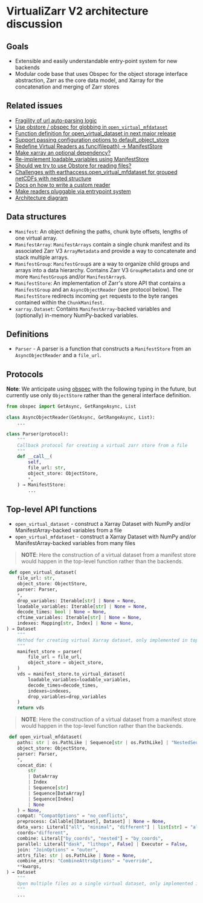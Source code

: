 # VirtualiZarr V2 architecture discussion

## Goals

- Extensible and easily understandable entry-point system for new backends
- Modular code base that uses Obspec for the object storage interface abstraction, Zarr as the core data model, and Xarray for the concatenation and merging of Zarr stores

## Related issues

- [Fragility of url auto-parsing logic](https://github.com/zarr-developers/VirtualiZarr/issues/561)
- [Use obstore / obspec for globbing in `open_virtual_mfdataset`](https://github.com/zarr-developers/VirtualiZarr/issues/569)
- [Function definition for open_virtual_dataset in next major release](https://github.com/zarr-developers/VirtualiZarr/issues/553)
- [Support passing configuration options to default_object_store](https://github.com/zarr-developers/VirtualiZarr/issues/559)
- [Redefine Virtual Readers as func(filepath) -> ManifestStore](https://github.com/zarr-developers/VirtualiZarr/issues/498)
- [Make xarray an optional dependency?](https://github.com/zarr-developers/VirtualiZarr/issues/521)
- [Re-implement loadable_variables using ManifestStore ](https://github.com/zarr-developers/VirtualiZarr/issues/473)
- [Should we try to use Obstore for reading files?](https://github.com/zarr-developers/VirtualiZarr/issues/476)
- [Challenges with earthaccess.open_virtual_mfdataset for grouped netCDFs with nested structure](https://github.com/zarr-developers/VirtualiZarr/issues/487)
- [Docs on how to write a custom reader](https://github.com/zarr-developers/VirtualiZarr/issues/452)
- [Make readers pluggable via entrypoint system](https://github.com/zarr-developers/VirtualiZarr/issues/245)
- [Architecture diagram](https://github.com/zarr-developers/VirtualiZarr/issues/225)

## Data structures

- `Manifest`: An object defining the paths, chunk byte offsets, lengths of one virtual array.
- `ManifestArray`: `ManifestArrays` contain a single chunk manifest and its associated Zarr V3 `ArrayMetadata` and provide a way to concatenate and stack multiple arrays.
- `ManifestGroup`: `ManifestGroup`s are a way to organize child groups and arrays into a data hierarchy. Contains Zarr V3 `GroupMetadata` and one or more `ManifestGroup`s and/or `ManifestArray`s.
- `ManifestStore`: An implementation of Zarr's store API that contains a `ManifestGroup` and an `AsyncObjectReader` (see protocol below). The `ManifestStore` redirects incoming `get` requests to the byte ranges contained within the `ChunkManifest`.
- `xarray.Dataset`: Contains `ManifestArray`-backed variables and (optionally) in-memory NumPy-backed variables.

## Definitions

- `Parser` - A parser is a function that constructs a `ManifestStore` from an `AsyncObjectReader` and a `file_url`.

## Protocols

**Note**: We anticipate using [obspec](https://developmentseed.org/obspec/latest/) with the following typing in the future, but currently use only `ObjectStore` rather than the general interface definition.

```python
from obspec import GetAsync, GetRangeAsync, List

class AsyncObjectReader(GetAsync, GetRangeAsync, List):
    ...

```

```python
class Parser(protocol):
    """
    Callback protocol for creating a virtual zarr store from a file
    """
    def __call__(
        self,
        file_url: str,
        object_store: ObjectStore,
        *,
    ) → ManifestStore:
        ...
```

## Top-level API functions

- `open_virtual_dataset` - construct a Xarray Dataset with NumPy and/or ManifestArray-backed variables from a file
- `open_virtual_mfdataset` - construct a Xarray Dataset with NumPy and/or ManifestArray-backed variables from many files

> **NOTE**: Here the construction of a virtual dataset from a manifest store would happen in the top-level function rather than the backends.

```python
 def open_virtual_dataset(
    file_url: str,
    object_store: ObjectStore,
    parser: Parser,
    *,
    drop_variables: Iterable[str] | None = None,
    loadable_variables: Iterable[str] | None = None,
    decode_times: bool | None = None,
    cftime_variables: Iterable[str] | None = None,
    indexes: Mapping[str, Index] | None = None,
) → Dataset
    """
    Method for creating virtual Xarray dataset, only implemented in top level API
    """
    manifest_store = parser(
        file_url = file_url,
        object_store = object_store,
    )
    vds = manifest_store.to_virtual_dataset(
        loadable_variables=loadable_variables,
        decode_times=decode_times,
        indexes=indexes,
        drop_variables=drop_variables
    )
    return vds
```

> **NOTE**: Here the construction of a virtual dataset from a manifest store would happen in the top-level function rather than the backends.

```python
 def open_virtual_mfdataset(
    paths: str | os.PathLike | Sequence[str | os.PathLike] | "NestedSequence[str | os.PathLike]",
    object_store: ObjectStore,
    parser: Parser,
    *,
    concat_dim: (
        str
        | DataArray
        | Index
        | Sequence[str]
        | Sequence[DataArray]
        | Sequence[Index]
        | None
    ) = None,
    compat: "CompatOptions" = "no_conflicts",
    preprocess: Callable[[Dataset], Dataset] | None = None,
    data_vars: Literal["all", "minimal", "different"] | list[str] = "all",
    coords="different",
    combine: Literal["by_coords", "nested"] = "by_coords",
    parallel: Literal["dask", "lithops", False] | Executor = False,
    join: "JoinOptions" = "outer",
    attrs_file: str | os.PathLike | None = None,
    combine_attrs: "CombineAttrsOptions" = "override",
    **kwargs,
) → Dataset
    """
    Open multiple files as a single virtual dataset, only implemented in top level API.
    """
    ...
```
